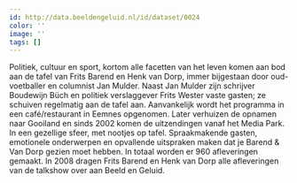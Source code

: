 ```yaml
---
id: http://data.beeldengeluid.nl/id/dataset/0024
color: ''
image: ''
tags: []
---
```


Politiek, cultuur en sport, kortom alle facetten van het leven komen aan bod aan de tafel van Frits Barend en Henk van Dorp, immer bijgestaan door oud-voetballer en columnist Jan Mulder. Naast Jan Mulder zijn schrijver Boudewijn Büch en politiek verslaggever Frits Wester vaste gasten; ze schuiven regelmatig aan de tafel aan. Aanvankelijk wordt het programma in een café/restaurant in Eemnes opgenomen. Later verhuizen de opnamen naar Gooiland en sinds 2002 komen de uitzendingen vanaf het Media Park. In een gezellige sfeer, met nootjes op tafel. Spraakmakende gasten, emotionele onderwerpen en opvallende uitspraken maken dat je Barend & Van Dorp gezien moet hebben. In totaal worden er 960 afleveringen gemaakt. In 2008 dragen Frits Barend en Henk van Dorp alle afleveringen van de talkshow over aan Beeld en Geluid.
